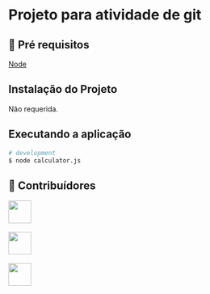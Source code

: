 # Projeto para atividade de git
 
## 🔐 Pré requisitos

<a href="https://nodejs.dev/">Node</a> &nbsp;

## Instalação do Projeto

Não requerida.

## Executando a aplicação

```bash
# development
$ node calculator.js
```

## 🤝 Contribuídores

<a href="https://github.com/Otavio-Acosta"><img src="https://avatars.githubusercontent.com/u/110124534?v=4" width="45" height="45"></a> &nbsp;

<a href="https://github.com/CarlosHenriqueTI"><img src="https://avatars.githubusercontent.com/u/141879826?v=4" width="45" height="45"></a> &nbsp;

<a href="https://github.com/DenerCassero"><img src="https://avatars.githubusercontent.com/u/110124459?v=4" width="45" height="45"></a> &nbsp;